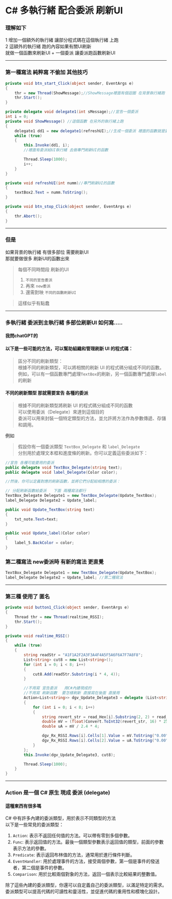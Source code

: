 
# C#   多執行緒 配合委派 刷新UI
### 理解如下    
1 增加一個額外的執行緒   讓部分程式碼在這個執行緒 上跑  
2 這額外的執行緒   跑的內容如果有關UI刷新  
就做一個函數來刷新UI   +  一個委派    讓委派跑函數刷新UI 

---
### 第一種寫法  純粹寫 不偷加 其他技巧
```csharp
private void btn_start_Click(object sender, EventArgs e)
{
    thr = new Thread(ShowMessage);//ShowMessage裡面有個迴圈 在背景執行緒跑
    thr.Start();
}

private delegate void delegate1(int sMessage);//宣告一個委派
int i = 0;
private void ShowMessage() //這個函數 在另外的執行緒上跑
{
    delegate1 dd1 = new delegate1(refreshUI);//生成一個委派 裡面的函數就是要刷新UI控件的
    while (true)
    {
        this.Invoke(dd1, i);
        //裡面有委派給UI執行緒 去做專門刷新UI的函數 

        Thread.Sleep(1000);
        i++;
    }
}

private void refreshUI(int numm)//專門刷新UI的函數
{
    textBox2.Text = numm.ToString();
}

private void btn_stop_Click(object sender, EventArgs e)
{
    thr.Abort();
}
```
---
### 但是   
如果背景的執行緒  有很多部位  需要刷新UI  
那就要做很多   刷新UI的函數出來

>每個不同時間段 刷新的UI 
>1. `不同的宣告委派` 
>2. 再來 `new委派`  
>3. 還需對映 `不同的函數刷新UI`  

>這樣似乎有點蠢  

---  
### 多執行緒 委派到主執行緒 多部位刷新UI  如何寫.....
#### 我問chatGPT的
#### 以下是一些可能的方法，可以幫助組織和管理刷新 UI 的程式碼：

>區分不同的刷新類型：  
>根據不同的刷新類型，可以將相關的刷新 UI 的程式碼分組成不同的函數。  
>例如，可以有一個函數專門處理`TextBox`的刷新，另一個函數專門處理`label`的刷新

#### 不同的刷新類型  那就需要宣告  各種的委派

>根據不同的刷新類型將刷新 UI 的程式碼分組成不同的函數  
>可以使用委派（Delegate）來達到這個目的  
>委派可以用來封裝一個特定類型的方法，並允許將方法作為參數傳遞、存儲和調用。


例如  
>假設你有一個委派類型 `TextBox_Delegate` 和 `label_Delegate`  
>分別用於處理文本框和進度條的刷新。你可以定義這些委派如下：

```csharp
//宣告 各種可能要用的委派   
public delegate void TextBox_Delegate(string text);
public delegate void label_Delegate(Color color);

//然後，你可以定義對應的刷新函數，並將它們分配給相應的委派：

// 分配刷新函數給委派   下面 兩種寫法都行
TextBox_Delegate Delegate1 = new TextBox_Delegate(Update_TextBox);
label_Delegate Delegate2 = Update_label;

public void Update_TextBox(string text)
{
    txt_note.Text=text;
}

public void Update_label(Color color)
{
    label_5.BackColor = color;
}
```
### 第二種寫法  new委派時 有新的寫法 更直覺
```csharp
TextBox_Delegate Delegate1 = new TextBox_Delegate(Update_TextBox);
label_Delegate Delegate2 = Update_label; //第二種寫法
```

---
### 第三種  使用了 匿名  

```csharp
private void button1_Click(object sender, EventArgs e)
{
    Thread thr = new Thread(realtime_RSSI);
    thr.Start();
}

private void realtime_RSSI()
{
    while (true)
    {
        string readStr = "A1F1A2F2A3F3A4F4A5F5A6F6A7F7A8F8";
        List<string> cut8 = new List<string>();
        for (int i = 0; i < 8; i++)
        {
            cut8.Add(readStr.Substring(i * 4, 4));
        }

        //不用寫 宣告委派   用C#內建現成的
        //不用寫 刷新函數  要怎樣刷新 直接寫在後面 直接用
        Action<List<string>> dgv_Update_Delegate3 = delegate (List<string> read_Hex)
        {
            for (int i = 0; i < 8; i++)
            {
                string revert_str = read_Hex[i].Substring(2, 2) + read_Hex[i].Substring(0, 2);
                double mV = (float)Convert.ToInt32(revert_str, 16) * 2500 / 4096;
                double uA = mV / 2.4 * 4;

                dgv_Rx_RSSI.Rows[i].Cells[1].Value = mV.ToString("0.00");
                dgv_Rx_RSSI.Rows[i].Cells[2].Value = uA.ToString("0.00");
            }
        };
        this.Invoke(dgv_Update_Delegate3, cut8);

        Thread.Sleep(1000);
    }
}
```
---
### Action<int> 是一個 C# 原生 現成 委派 (delegate) 
#### 這種東西有很多嗎
C# 中有許多內建的委派類型，用於表示不同類型的方法  
以下是一些常見的委派類型：

1. `Action`: 表示不返回任何值的方法。可以帶有零到多個參數。
2. `Func`: 表示返回值的方法。最後一個類型參數表示返回值的類型，前面的參數表示方法的參數。
3. `Predicate`: 表示返回布林值的方法，通常用於進行條件判斷。
4. `EventHandler`: 用於處理事件的方法，接受兩個參數，第一個是事件的發送者，第二個是事件的參數。
5. `Comparison`: 用於比較兩個對象的方法，返回一個表示比較結果的整數值。

除了這些內建的委派類型，你還可以自定義自己的委派類型，以滿足特定的需求。委派類型可以提高代碼的可讀性和靈活性，並促進代碼的重用性和模塊化設計。
